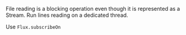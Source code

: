 File reading is a blocking operation even though it is represented as a Stream. Run lines reading on a dedicated thread.
  
<div class="hint">
    Use <code>Flux.subscribeOn</code>
</div>